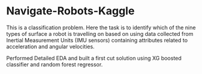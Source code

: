 # Navigate-Robots-Kaggle
This is a classification problem. Here the task is to identify which of the nine types of surface a robot is travelling on based on using data collected from Inertial Measurement Units (IMU sensors) containing attributes related to acceleration and angular velocities.

Performed Detailed EDA and built a first cut solution using XG boosted classifier and random forest regressor.
